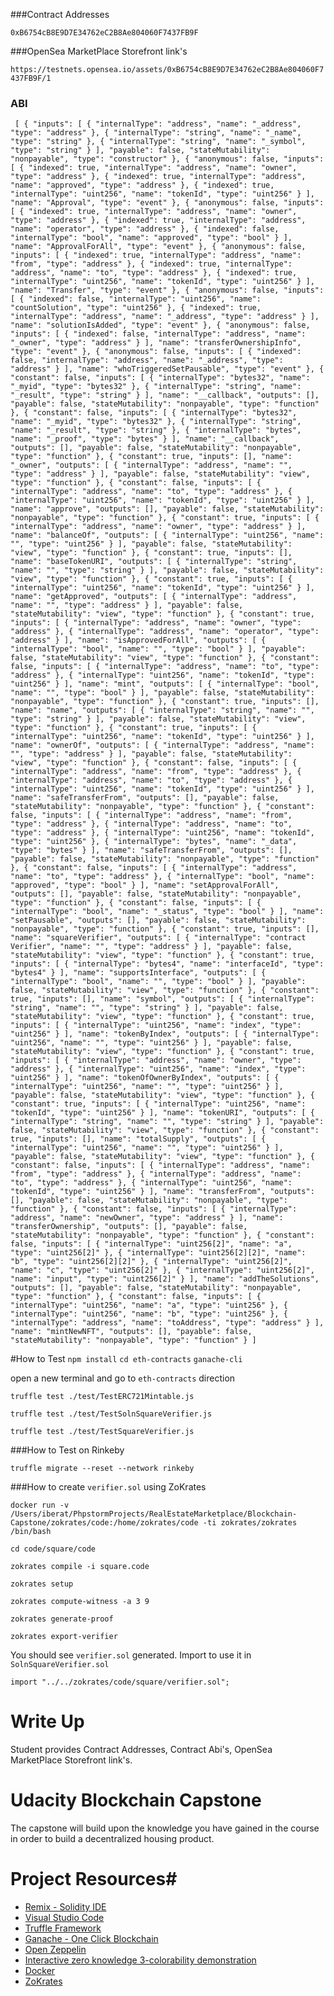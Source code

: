 

###Contract Addresses

`0xB6754cB8E9D7E34762eC2B8Ae804060F7437FB9F`

###OpenSea MarketPlace Storefront link's

`https://testnets.opensea.io/assets/0xB6754cB8E9D7E34762eC2B8Ae804060F7437FB9F/1`


### ABI

` [
{
"inputs": [
{
"internalType": "address",
"name": "_address",
"type": "address"
},
{
"internalType": "string",
"name": "_name",
"type": "string"
},
{
"internalType": "string",
"name": "_symbol",
"type": "string"
}
],
"payable": false,
"stateMutability": "nonpayable",
"type": "constructor"
},
{
"anonymous": false,
"inputs": [
{
"indexed": true,
"internalType": "address",
"name": "owner",
"type": "address"
},
{
"indexed": true,
"internalType": "address",
"name": "approved",
"type": "address"
},
{
"indexed": true,
"internalType": "uint256",
"name": "tokenId",
"type": "uint256"
}
],
"name": "Approval",
"type": "event"
},
{
"anonymous": false,
"inputs": [
{
"indexed": true,
"internalType": "address",
"name": "owner",
"type": "address"
},
{
"indexed": true,
"internalType": "address",
"name": "operator",
"type": "address"
},
{
"indexed": false,
"internalType": "bool",
"name": "approved",
"type": "bool"
}
],
"name": "ApprovalForAll",
"type": "event"
},
{
"anonymous": false,
"inputs": [
{
"indexed": true,
"internalType": "address",
"name": "from",
"type": "address"
},
{
"indexed": true,
"internalType": "address",
"name": "to",
"type": "address"
},
{
"indexed": true,
"internalType": "uint256",
"name": "tokenId",
"type": "uint256"
}
],
"name": "Transfer",
"type": "event"
},
{
"anonymous": false,
"inputs": [
{
"indexed": false,
"internalType": "uint256",
"name": "countSolution",
"type": "uint256"
},
{
"indexed": true,
"internalType": "address",
"name": "_address",
"type": "address"
}
],
"name": "solutionIsAdded",
"type": "event"
},
{
"anonymous": false,
"inputs": [
{
"indexed": false,
"internalType": "address",
"name": "_owner",
"type": "address"
}
],
"name": "transferOwnershipInfo",
"type": "event"
},
{
"anonymous": false,
"inputs": [
{
"indexed": false,
"internalType": "address",
"name": "_address",
"type": "address"
}
],
"name": "whoTriggeredSetPausable",
"type": "event"
},
{
"constant": false,
"inputs": [
{
"internalType": "bytes32",
"name": "_myid",
"type": "bytes32"
},
{
"internalType": "string",
"name": "_result",
"type": "string"
}
],
"name": "__callback",
"outputs": [],
"payable": false,
"stateMutability": "nonpayable",
"type": "function"
},
{
"constant": false,
"inputs": [
{
"internalType": "bytes32",
"name": "_myid",
"type": "bytes32"
},
{
"internalType": "string",
"name": "_result",
"type": "string"
},
{
"internalType": "bytes",
"name": "_proof",
"type": "bytes"
}
],
"name": "__callback",
"outputs": [],
"payable": false,
"stateMutability": "nonpayable",
"type": "function"
},
{
"constant": true,
"inputs": [],
"name": "_owner",
"outputs": [
{
"internalType": "address",
"name": "",
"type": "address"
}
],
"payable": false,
"stateMutability": "view",
"type": "function"
},
{
"constant": false,
"inputs": [
{
"internalType": "address",
"name": "to",
"type": "address"
},
{
"internalType": "uint256",
"name": "tokenId",
"type": "uint256"
}
],
"name": "approve",
"outputs": [],
"payable": false,
"stateMutability": "nonpayable",
"type": "function"
},
{
"constant": true,
"inputs": [
{
"internalType": "address",
"name": "owner",
"type": "address"
}
],
"name": "balanceOf",
"outputs": [
{
"internalType": "uint256",
"name": "",
"type": "uint256"
}
],
"payable": false,
"stateMutability": "view",
"type": "function"
},
{
"constant": true,
"inputs": [],
"name": "baseTokenURI",
"outputs": [
{
"internalType": "string",
"name": "",
"type": "string"
}
],
"payable": false,
"stateMutability": "view",
"type": "function"
},
{
"constant": true,
"inputs": [
{
"internalType": "uint256",
"name": "tokenId",
"type": "uint256"
}
],
"name": "getApproved",
"outputs": [
{
"internalType": "address",
"name": "",
"type": "address"
}
],
"payable": false,
"stateMutability": "view",
"type": "function"
},
{
"constant": true,
"inputs": [
{
"internalType": "address",
"name": "owner",
"type": "address"
},
{
"internalType": "address",
"name": "operator",
"type": "address"
}
],
"name": "isApprovedForAll",
"outputs": [
{
"internalType": "bool",
"name": "",
"type": "bool"
}
],
"payable": false,
"stateMutability": "view",
"type": "function"
},
{
"constant": false,
"inputs": [
{
"internalType": "address",
"name": "to",
"type": "address"
},
{
"internalType": "uint256",
"name": "tokenId",
"type": "uint256"
}
],
"name": "mint",
"outputs": [
{
"internalType": "bool",
"name": "",
"type": "bool"
}
],
"payable": false,
"stateMutability": "nonpayable",
"type": "function"
},
{
"constant": true,
"inputs": [],
"name": "name",
"outputs": [
{
"internalType": "string",
"name": "",
"type": "string"
}
],
"payable": false,
"stateMutability": "view",
"type": "function"
},
{
"constant": true,
"inputs": [
{
"internalType": "uint256",
"name": "tokenId",
"type": "uint256"
}
],
"name": "ownerOf",
"outputs": [
{
"internalType": "address",
"name": "",
"type": "address"
}
],
"payable": false,
"stateMutability": "view",
"type": "function"
},
{
"constant": false,
"inputs": [
{
"internalType": "address",
"name": "from",
"type": "address"
},
{
"internalType": "address",
"name": "to",
"type": "address"
},
{
"internalType": "uint256",
"name": "tokenId",
"type": "uint256"
}
],
"name": "safeTransferFrom",
"outputs": [],
"payable": false,
"stateMutability": "nonpayable",
"type": "function"
},
{
"constant": false,
"inputs": [
{
"internalType": "address",
"name": "from",
"type": "address"
},
{
"internalType": "address",
"name": "to",
"type": "address"
},
{
"internalType": "uint256",
"name": "tokenId",
"type": "uint256"
},
{
"internalType": "bytes",
"name": "_data",
"type": "bytes"
}
],
"name": "safeTransferFrom",
"outputs": [],
"payable": false,
"stateMutability": "nonpayable",
"type": "function"
},
{
"constant": false,
"inputs": [
{
"internalType": "address",
"name": "to",
"type": "address"
},
{
"internalType": "bool",
"name": "approved",
"type": "bool"
}
],
"name": "setApprovalForAll",
"outputs": [],
"payable": false,
"stateMutability": "nonpayable",
"type": "function"
},
{
"constant": false,
"inputs": [
{
"internalType": "bool",
"name": "_status",
"type": "bool"
}
],
"name": "setPausable",
"outputs": [],
"payable": false,
"stateMutability": "nonpayable",
"type": "function"
},
{
"constant": true,
"inputs": [],
"name": "squareVerifier",
"outputs": [
{
"internalType": "contract Verifier",
"name": "",
"type": "address"
}
],
"payable": false,
"stateMutability": "view",
"type": "function"
},
{
"constant": true,
"inputs": [
{
"internalType": "bytes4",
"name": "interfaceId",
"type": "bytes4"
}
],
"name": "supportsInterface",
"outputs": [
{
"internalType": "bool",
"name": "",
"type": "bool"
}
],
"payable": false,
"stateMutability": "view",
"type": "function"
},
{
"constant": true,
"inputs": [],
"name": "symbol",
"outputs": [
{
"internalType": "string",
"name": "",
"type": "string"
}
],
"payable": false,
"stateMutability": "view",
"type": "function"
},
{
"constant": true,
"inputs": [
{
"internalType": "uint256",
"name": "index",
"type": "uint256"
}
],
"name": "tokenByIndex",
"outputs": [
{
"internalType": "uint256",
"name": "",
"type": "uint256"
}
],
"payable": false,
"stateMutability": "view",
"type": "function"
},
{
"constant": true,
"inputs": [
{
"internalType": "address",
"name": "owner",
"type": "address"
},
{
"internalType": "uint256",
"name": "index",
"type": "uint256"
}
],
"name": "tokenOfOwnerByIndex",
"outputs": [
{
"internalType": "uint256",
"name": "",
"type": "uint256"
}
],
"payable": false,
"stateMutability": "view",
"type": "function"
},
{
"constant": true,
"inputs": [
{
"internalType": "uint256",
"name": "tokenId",
"type": "uint256"
}
],
"name": "tokenURI",
"outputs": [
{
"internalType": "string",
"name": "",
"type": "string"
}
],
"payable": false,
"stateMutability": "view",
"type": "function"
},
{
"constant": true,
"inputs": [],
"name": "totalSupply",
"outputs": [
{
"internalType": "uint256",
"name": "",
"type": "uint256"
}
],
"payable": false,
"stateMutability": "view",
"type": "function"
},
{
"constant": false,
"inputs": [
{
"internalType": "address",
"name": "from",
"type": "address"
},
{
"internalType": "address",
"name": "to",
"type": "address"
},
{
"internalType": "uint256",
"name": "tokenId",
"type": "uint256"
}
],
"name": "transferFrom",
"outputs": [],
"payable": false,
"stateMutability": "nonpayable",
"type": "function"
},
{
"constant": false,
"inputs": [
{
"internalType": "address",
"name": "newOwner",
"type": "address"
}
],
"name": "transferOwnership",
"outputs": [],
"payable": false,
"stateMutability": "nonpayable",
"type": "function"
},
{
"constant": false,
"inputs": [
{
"internalType": "uint256[2]",
"name": "a",
"type": "uint256[2]"
},
{
"internalType": "uint256[2][2]",
"name": "b",
"type": "uint256[2][2]"
},
{
"internalType": "uint256[2]",
"name": "c",
"type": "uint256[2]"
},
{
"internalType": "uint256[2]",
"name": "input",
"type": "uint256[2]"
}
],
"name": "addTheSolutions",
"outputs": [],
"payable": false,
"stateMutability": "nonpayable",
"type": "function"
},
{
"constant": false,
"inputs": [
{
"internalType": "uint256",
"name": "a",
"type": "uint256"
},
{
"internalType": "uint256",
"name": "b",
"type": "uint256"
},
{
"internalType": "address",
"name": "toAddress",
"type": "address"
}
],
"name": "mintNewNFT",
"outputs": [],
"payable": false,
"stateMutability": "nonpayable",
"type": "function"
}
]`

#How to Test
``npm install``
``cd eth-contracts``
`ganache-cli`

open a new terminal and go to `eth-contracts` direction

``truffle test ./test/TestERC721Mintable.js``

``truffle test ./test/TestSolnSquareVerifier.js``

``truffle test ./test/TestSquareVerifier.js``

###How to Test on Rinkeby

`truffle migrate --reset --network rinkeby`

###How to create `verifier.sol` using ZoKrates

`docker run -v /Users/iberat/PhpstormProjects/RealEstateMarketplace/Blockchain-Capstone/zokrates/code:/home/zokrates/code -ti zokrates/zokrates /bin/bash`

`cd code/square/code`

`zokrates compile -i square.code`

`zokrates setup`

`zokrates compute-witness -a 3 9`

`zokrates generate-proof`

`zokrates export-verifier`

You should see `verifier.sol` generated. Import to use it in `SolnSquareVerifier.sol`

`import "../../zokrates/code/square/verifier.sol";`




# Write Up
Student provides Contract Addresses, Contract Abi's, OpenSea MarketPlace Storefront link's.




# Udacity Blockchain Capstone

The capstone will build upon the knowledge you have gained in the course in order to build a decentralized housing product. 

# Project Resources#

* [Remix - Solidity IDE](https://remix.ethereum.org/)
* [Visual Studio Code](https://code.visualstudio.com/)
* [Truffle Framework](https://truffleframework.com/)
* [Ganache - One Click Blockchain](https://truffleframework.com/ganache)
* [Open Zeppelin ](https://openzeppelin.org/)
* [Interactive zero knowledge 3-colorability demonstration](http://web.mit.edu/~ezyang/Public/graph/svg.html)
* [Docker](https://docs.docker.com/install/)
* [ZoKrates](https://github.com/Zokrates/ZoKrates)


